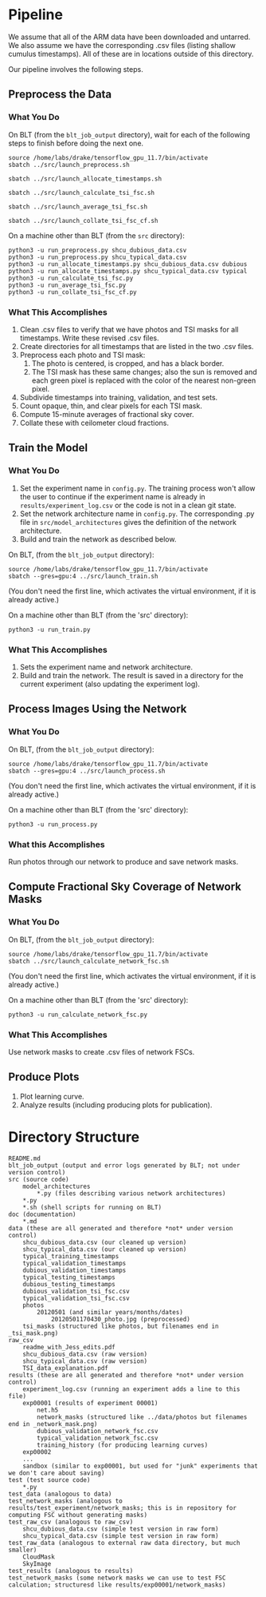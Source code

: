 # Pipeline

We assume that all of the ARM data have been downloaded and untarred. We also assume we have the corresponding .csv
files (listing shallow cumulus timestamps). All of these are in locations outside of this directory.

Our pipeline involves the following steps.

## Preprocess the Data

### What You Do

On BLT (from the `blt_job_output` directory), wait for each of the following steps to finish before doing the next one.

```
source /home/labs/drake/tensorflow_gpu_11.7/bin/activate
sbatch ../src/launch_preprocess.sh
```

```
sbatch ../src/launch_allocate_timestamps.sh
```

```
sbatch ../src/launch_calculate_tsi_fsc.sh
```

```
sbatch ../src/launch_average_tsi_fsc.sh
```

````
sbatch ../src/launch_collate_tsi_fsc_cf.sh
````

On a machine other than BLT (from the `src` directory):

```
python3 -u run_preprocess.py shcu_dubious_data.csv
python3 -u run_preprocess.py shcu_typical_data.csv
python3 -u run_allocate_timestamps.py shcu_dubious_data.csv dubious
python3 -u run_allocate_timestamps.py shcu_typical_data.csv typical
python3 -u run_calculate_tsi_fsc.py
python3 -u run_average_tsi_fsc.py
python3 -u run_collate_tsi_fsc_cf.py
```

### What This Accomplishes

1. Clean .csv files to verify that we have photos and TSI masks for all timestamps. Write these revised .csv files.
2. Create directories for all timestamps that are listed in the two .csv files.
3. Preprocess each photo and TSI mask:
   1. The photo is centered, is cropped, and has a black border.
   1. The TSI mask has these same changes; also the sun is removed and each green pixel is replaced with the color of
   the nearest non-green pixel.
4. Subdivide timestamps into training, validation, and test sets.
5. Count opaque, thin, and clear pixels for each TSI mask.
6. Compute 15-minute averages of fractional sky cover.
7. Collate these with ceilometer cloud fractions.

## Train the Model

### What You Do

1. Set the experiment name in `config.py`. The training process won't allow
   the user to continue if the experiment name is already in `results/experiment_log.csv` or the code is not in a
   clean git state.
1. Set the network architecture name in `config.py`. The corresponding .py file in `src/model_architectures` gives the
   definition of the network architecture.
1. Build and train the network as described below.

On BLT, (from the `blt_job_output` directory):

```
source /home/labs/drake/tensorflow_gpu_11.7/bin/activate
sbatch --gres=gpu:4 ../src/launch_train.sh
```

(You don't need the first line, which activates the virtual environment, if it is already active.)

On a machine other than BLT (from the 'src' directory):

```
python3 -u run_train.py
```

### What This Accomplishes

1. Sets the experiment name and network architecture.
1. Build and train the network. The result is saved in a directory for the current experiment (also updating the
   experiment log).

## Process Images Using the Network

### What You Do

On BLT, (from the `blt_job_output` directory):

```
source /home/labs/drake/tensorflow_gpu_11.7/bin/activate
sbatch --gres=gpu:4 ../src/launch_process.sh
```

(You don't need the first line, which activates the virtual environment, if it is already active.)

On a machine other than BLT (from the 'src' directory):

```
python3 -u run_process.py
```

### What this Accomplishes

Run photos through our network to produce and save network masks.
   
## Compute Fractional Sky Coverage of Network Masks

### What You Do

On BLT, (from the `blt_job_output` directory):

```
source /home/labs/drake/tensorflow_gpu_11.7/bin/activate
sbatch ../src/launch_calculate_network_fsc.sh
```

(You don't need the first line, which activates the virtual environment, if it is already active.)

On a machine other than BLT (from the 'src' directory):

```
python3 -u run_calculate_network_fsc.py
```

### What This Accomplishes

Use network masks to create .csv files of network FSCs.

## Produce Plots

1. Plot learning curve.
1. Analyze results (including producing plots for publication).

# Directory Structure

```
README.md
blt_job_output (output and error logs generated by BLT; not under version control)
src (source code)
    model_architectures
        *.py (files describing various network architectures)
    *.py
    *.sh (shell scripts for running on BLT)
doc (documentation)
    *.md
data (these are all generated and therefore *not* under version control)
    shcu_dubious_data.csv (our cleaned up version)
    shcu_typical_data.csv (our cleaned up version)
    typical_training_timestamps
    typical_validation_timestamps
    dubious_validation_timestamps
    typical_testing_timestamps
    dubious_testing_timestamps
    dubious_validation_tsi_fsc.csv
    typical_validation_tsi_fsc.csv
    photos
        20120501 (and similar years/months/dates)
            20120501170430_photo.jpg (preprocessed)
    tsi_masks (structured like photos, but filenames end in _tsi_mask.png)
raw_csv
    readme_with_Jess_edits.pdf
    shcu_dubious_data.csv (raw version)
    shcu_typical_data.csv (raw version)
    TSI_data_explanation.pdf
results (these are all generated and therefore *not* under version control)
    experiment_log.csv (running an experiment adds a line to this file)
    exp00001 (results of experiment 00001)
        net.h5
        network_masks (structured like ../data/photos but filenames end in _network_mask.png)
        dubious_validation_network_fsc.csv
        typical_validation_network_fsc.csv
        training_history (for producing learning curves)
    exp00002
    ...
    sandbox (similar to exp00001, but used for "junk" experiments that we don't care about saving)
test (test source code)
    *.py
test_data (analogous to data)
test_network_masks (analogous to results/test_experiment/network_masks; this is in repository for computing FSC without generating masks)
test_raw_csv (analogous to raw_csv)
    shcu_dubious_data.csv (simple test version in raw form)
    shcu_typical_data.csv (simple test version in raw form)
test_raw_data (analogous to external raw data directory, but much smaller)
    CloudMask
    SkyImage
test_results (analogous to results)
test_network_masks (some network masks we can use to test FSC calculation; structuresd like results/exp00001/network_masks)
```